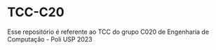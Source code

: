 # TCC-C20
Esse repositório é referente ao TCC do grupo C020 de Engenharia de Computação - Poli USP 2023
